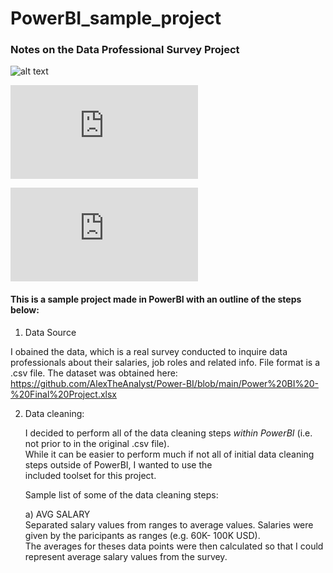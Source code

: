 # PowerBI_sample_project
### Notes on the Data Professional Survey Project

![alt text](https://github.com/ssoehdata/IBM_MainframeDevCourse_COBOL/blob/main/COBOL.jpg.jpg) 

![alt text](https://github.com/ssoehdata/PowerBI_examples/DataProfessionalsSurvey/DataProfSurvey.pdf) 



![pdf](https://github.com/ssoehdata/PowerBI_examples/blob/main/DataProfessionalsSurvey/DataProfSurvey.pdf)

#### This is a sample project made in PowerBI with an outline of the steps below:
1) Data Source
   
  I obained the data, which is a real survey conducted to inquire data professionals about their salaries, job roles
  and related info. File format is a .csv file.
  The dataset was obtained here: 
  https://github.com/AlexTheAnalyst/Power-BI/blob/main/Power%20BI%20-%20Final%20Project.xlsx 

2) <d>Data cleaning:</d>
  
   I decided to perform all of the data cleaning steps _within PowerBI_ (i.e. not prior to in the original .csv file). <br>
   While it can be easier to perform much if not all of initial data cleaning steps outside of PowerBI, I wanted to use the<br>
   included toolset for this project.

   Sample list of some of the data cleaning steps:
   
   a) AVG SALARY\
   <d>Separated salary values from ranges to average values. Salaries were
   given by the paricipants as ranges (e.g. 60K- 100K USD).<br>The averages for theses data points were
   then calculated so that I could represent average salary values from the survey.</d>
   


